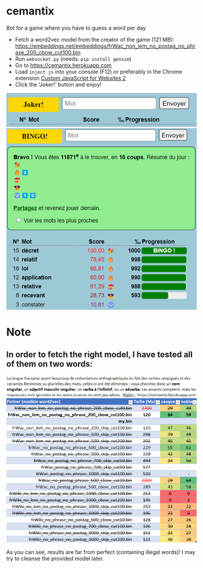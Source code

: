 # cemantix
Bot for a game where you have to guess a word per day

* Fetch a word2vec model from the creator of the game (121 MB): https://embeddings.net/embeddings/frWac_non_lem_no_postag_no_phrase_200_cbow_cut100.bin
* Run `websocket.py` (needs: `pip install gensim`)
* Go to https://cemantix.herokuapp.com
* Load `inject.js` into your console (F12) or preferably in the Chrome extension [Custom JavaScript for Websites 2](https://chrome.google.com/webstore/detail/custom-javascript-for-web/ddbjnfjiigjmcpcpkmhogomapikjbjdk "Custom JavaScript for Websites 2")
* Click the 'Joker!' button and enjoy!

![Joker button](joker_btn.png?raw=true "Joker button")
![Run example](run.png?raw=true "Run example")


# Note
In order to fetch the right model, I have tested all of them on two words:
---
![Model Benchmarking](model_benchmark.png?raw=true "Model Benchmarking")

As you can see, results are far from perfect (containing illegal words)!
I may try to cleanse the provided model later.
